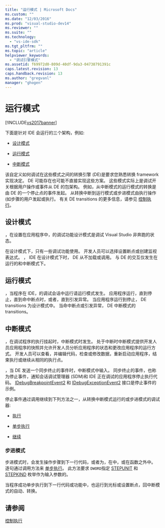 ```yaml
---
title: "运行模式 | Microsoft Docs"
ms.custom: ""
ms.date: "12/03/2016"
ms.prod: "visual-studio-dev14"
ms.reviewer: ""
ms.suite: ""
ms.technology: 
  - "vs-ide-sdk"
ms.tgt_pltfrm: ""
ms.topic: "article"
helpviewer_keywords: 
  - "调试引擎模式"
ms.assetid: f69972d0-809d-40df-9da3-04738791391c
caps.latest.revision: 13
caps.handback.revision: 13
ms.author: "gregvanl"
manager: "ghogen"
---
```

# 运行模式
[!INCLUDE[vs2017banner](../../code-quality/includes/vs2017banner.md)]

下面是针对 IDE 会运行的三个架构，例如:  
  
-   [设计模式](#vsconoperationalmodesanchor1)  
  
-   [运行模式](#vsconoperationalmodesanchor2)  
  
-   [中断模式](#vsconoperationalmodesanchor3)  
  
 该自定义如何调试在这些模式之间的转换引擎 \(DE\)是要求您熟悉转换 framework 实现决定。  DE 可能存在也可能不直接实现这些方案。  这些模式实际上是调试开关根据用户操作或事件从 DE 的包架构。  例如，从中断模式的运行模式的转换是由 DE 的一个停止点的事件发起。  从转换中断到运行模式或步进模式由执行操作 \(如步骤的用户发起或执行。  有关 DE transitions 的更多信息，请参见 [控制执行](../../extensibility/debugger/control-of-execution.md)。  
  
##  <a name="vsconoperationalmodesanchor1"></a> 设计模式  
 ，在设置在应用程序中，的调试功能设计模式是调试 Visual Studio 非奔跑的状态。  
  
 在设计模式下，只有一些调试功能使用。  开发人员可以选择设置断点或创建监视表达式。  ， IDE 在设计模式下时， DE 从不加载或调用。  与 DE 的交互仅发生在运行的和中断模式下。  
  
##  <a name="vsconoperationalmodesanchor2"></a> 运行模式  
 ，当程序在 IDE，的调试会话中运行请运行模式发生。  应用程序运行，直到停止，直到命中断点时，或者，直到引发异常。  当应用程序运行到停止， DE transitions 为设计模式中。  当命中断点或引发异常， DE 中断模式的 transitions。  
  
##  <a name="vsconoperationalmodesanchor3"></a> 中断模式  
 ，在调试程序的执行挂起时，中断模式时发生。  处于中断时中断模式提供开发人员应用程序的快照并允许开发人员分析应用程序的状态和更改应用程序的运行方式。  开发人员可以查看，并编辑代码，检查或修改数据，重新启动应用程序，结束执行或继续从相同的执行点。  
  
 ，当 DE 发送一个同步终止的事件时，中断模式中输入。  同步终止的事件，也称为停止事件，通知会话调试管理器 \(SDM\)和 IDE 正在调试的应用程序停止执行代码。  [IDebugBreakpointEvent2](../../extensibility/debugger/reference/idebugbreakpointevent2.md) 和 [IDebugExceptionEvent2](../../extensibility/debugger/reference/idebugexceptionevent2.md) 接口是停止事件的示例。  
  
 停止事件通过调用继续到下列方法之一，从转换中断模式运行的或步进模式的调试器:  
  
-   [执行](../../extensibility/debugger/reference/idebugprocess3-execute.md)  
  
-   [单步执行](../../extensibility/debugger/reference/idebugprocess3-step.md)  
  
-   [继续](../../extensibility/debugger/reference/idebugprocess3-continue.md)  
  
###  <a name="vsconoperationalmodesanchor4"></a> 步进模式  
 步进模式时，会发生操作步骤到下一行代码，或者为，在中，或在函数之外中。  逐句通过调用方法来 [单步执行](../../extensibility/debugger/reference/idebugprocess3-step.md)。  此方法要求 `DWORD`指定 [STEPUNIT](../../extensibility/debugger/reference/stepunit.md) 和 [STEPKIND](../../extensibility/debugger/reference/stepkind.md) 枚举作为输入参数的。  
  
 当程序成功单步执行到下一行代码或功能中，也运行到光标或设置断点，回中断模式的自动、转换。  
  
## 请参阅  
 [控制执行](../../extensibility/debugger/control-of-execution.md)